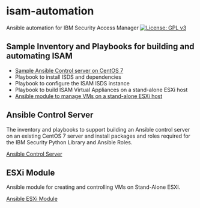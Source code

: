 # isam-automation
Ansible automation for IBM Security Access Manager
[![License: GPL v3](https://img.shields.io/badge/License-GPLv3-blue.svg)](https://www.gnu.org/licenses/gpl-3.0)
## Sample Inventory and Playbooks for building and automating ISAM
* [Sample Ansible Control server on CentOS 7](#ansible-control-server)
* Playbook to install ISDS and dependencies
* Playbook to configure the ISAM ISDS instance
* Playbook to build ISAM Virtual Appliances on a stand-alone ESXi host
* [Ansible module to manage VMs on a stand-alone ESXi host](#esxi-module)

## Ansible Control Server
The inventory and playbooks to support building an Ansible control server on an existing CentOS 7 server and install packages and roles required for the IBM Security Python Library and Ansible Roles.

[Ansible Control Server](https://techlink.microknight.com/2019/06/23/ansible-control-system-for-isam/)

## ESXi Module
Ansible module for creating and controlling VMs on Stand-Alone ESXI.

[Ansible ESXi Module](https://techlink.microknight.com/2019/11/19/ansible-esxi-module/)

